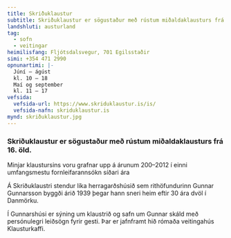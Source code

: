 ```yaml
---
title: Skriðuklaustur
subtitle: Skriðuklaustur er sögustaður með rústum miðaldaklausturs frá 16. öld.
landshluti: austurland
tag:
  - sofn
  - veitingar
heimilisfang: Fljótsdalsvegur, 701 Egilsstaðir
simi: +354 471 2990
opnunartimi: |-
  Júní – ágúst 
  kl. 10 – 18
  Maí og september
  kl. 11 – 17
vefsida:
  vefsida-url: https://www.skriduklaustur.is/is/
  vefsida-nafn: skriduklaustur.is
mynd: skriðuklaustur.jpg
---
```

### Skriðuklaustur er sögustaður með rústum miðaldaklausturs frá 16. öld.

Minjar klaustursins voru grafnar upp á árunum 200–2012 í einni umfangsmestu fornleifarannsókn síðari ára

Á Skriðuklaustri stendur líka herragarðshúsið sem rithöfundurinn Gunnar Gunnarsson byggði árið 1939 þegar hann sneri heim eftir 30 ára dvöl í Danmörku.

Í Gunnarshúsi er sýning um klaustrið og safn um Gunnar skáld með persónulegri leiðsögn fyrir gesti. Þar er jafnframt hið rómaða veitingahús Klausturkaffi.